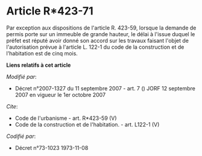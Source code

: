 # Article R*423-71

Par exception aux dispositions de l'article R. 423-59, lorsque la demande de permis porte sur un immeuble de grande hauteur,
le délai à l'issue duquel le préfet est réputé avoir donné son accord sur les travaux faisant l'objet de l'autorisation
prévue à l'article L. 122-1 du code de la construction et de l'habitation est de cinq mois.

**Liens relatifs à cet article**

_Modifié par_:

  - Décret n°2007-1327 du 11 septembre 2007 - art. 7 () JORF 12 septembre 2007 en vigueur le 1er octobre 2007

_Cite_:

  - Code de l'urbanisme - art. R*423-59 (V)
  - Code de la construction et de l'habitation. - art. L122-1 (V)

_Codifié par_:

  - Décret n°73-1023 1973-11-08
